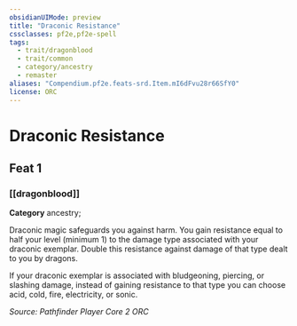 ```yaml
---
obsidianUIMode: preview
title: "Draconic Resistance"
cssclasses: pf2e,pf2e-spell
tags:
  - trait/dragonblood
  - trait/common
  - category/ancestry
  - remaster
aliases: "Compendium.pf2e.feats-srd.Item.mI6dFvu28r66SfY0"
license: ORC
---
```

# Draconic Resistance
## Feat 1
### [[dragonblood]]

**Category** ancestry; 




Draconic magic safeguards you against harm. You gain resistance equal to half your level (minimum 1) to the damage type associated with your draconic exemplar. Double this resistance against damage of that type dealt to you by dragons.

If your draconic exemplar is associated with bludgeoning, piercing, or slashing damage, instead of gaining resistance to that type you can choose acid, cold, fire, electricity, or sonic.

*Source: Pathfinder Player Core 2*
*ORC*
